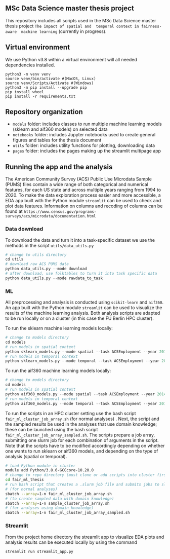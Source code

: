 ## MSc Data Science master thesis project 

This repository includes all scripts used in the MSc Data Science master thesis project `The impact of spatial and 
temporal context in fairness-aware  machine learning` (currently in progress).

## Virtual environment
We use Python v3.8 within a virtual environment will all needed dependencies installed.
```shell
python3 -m venv venv
source venv/bin/activate #(MacOS, Linux)
source venv/Scripts/Activate #(Windows)
python3 -m pip install --upgrade pip
pip install wheel
pip install -r requirements.txt
```

## Repository organization
* `models` folder: includes classes to run multiple machine learning models (sklearn and aif360 models) on selected data
* `notebooks` folder: includes Jupyter notebooks used to create general figures and tables for the thesis document
* `utils` folder: includes utility functions for plotting, downloading data
* `pages` folder: includes the pages making up the streamlit multipage app

## Running the app and the analysis

The American Community Survey (ACS) Public Use Microdata Sample (PUMS) files contain a wide range of both categorical and numerical features, for each US state and across multiple years ranging from 1994 to 2020. To make the data exploration process easier and more accessible, a EDA app built with the Python module `streamlit` can be used to check and plot data features.
Information on columns and recoding of columns can be found at `https://www.census.gov/programs-surveys/acs/microdata/documentation.html`

### Data download

To download the data and turn it into a task-specific dataset we use the methods in the script `utils/data_utils.py`

```python
# change to utils directory
cd utils 
# download raw ACS PUMS data
python data_utils.py --mode download
# after download, use folktables to turn it into task specific data
python data_utils.py --mode rawdata_to_task
```

### ML

All preprocessing and analysis is conducted using `scikit-learn` and `aif360`. An app built with 
the Python module `streamlit` can be used to visualize the results of the machine learning analysis. Both analysis 
scripts are adapted to be run locally or on a cluster (in this case the FU Berlin HPC cluster).

To run the sklearn machine learning models locally:

```python
# change to models directory
cd models 
# run models in spatial context
python sklearn_models.py --mode spatial --task ACSEmployment --year 2014
# run models in temporal context
python sklearn_models.py --mode temporal --task ACSEmployment --year 2014
```

To run the aif360 machine learning models locally:

```python
# change to models directory
cd models 
# run models in spatial context
python aif360_models.py --mode spatial --task ACSEmployment --year 2014
# run models in temporal context
python aif360_models.py --mode temporal --task ACSEmployment --year 2014
```

To run the scripts in an HPC cluster setting use the bash script `fair_ml_cluster_job_array.sh` (for normal analyses)
. Next, the script and the sampled results be used in the analyses that use domain knowledge; these can be launched 
using the bash script `fair_ml_cluster_job_array_sampled.sh`. The scripts prepare a job array, submitting one 
slurm job for each combination of arguments in the script. Note that the scripts have to be modified accordingly 
depending on whether one wants to run sklearn or aif360 models, and depending on the type of analysis (spatial or 
temporal). 


```bash
# load Python module in cluster
module add Python/3.8.6-GCCcore-10.20.0
# change to repo directory (must clone or add scripts into cluster first)
cd fair_ml_thesis 
# run bash script that creates a .slurm job file and submits jobs to slurm scheduler
# (for normal analyses)
sbatch --array=1-n fair_ml_cluster_job_array.sh
# (to create sampled data with domain knowledge)
sbatch --array=1-n sample_cluster_job_array.sh
# (for analyses using domain knowledge)
sbatch --array=1-n fair_ml_cluster_job_array_sampled.sh
```


### Streamlit
From the project home directory the streamlit app to visualize EDA plots and analysis results can be executed 
locally by using the command

```bash
streamlit run streamlit_app.py
```